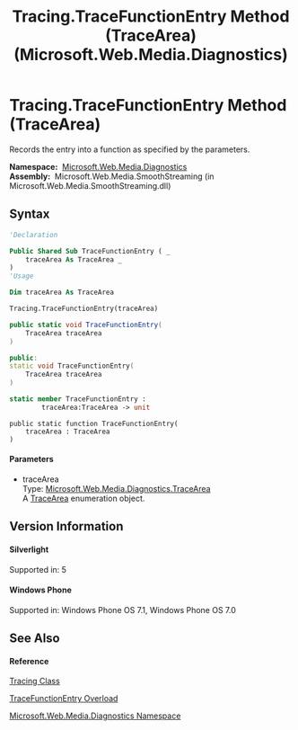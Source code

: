 ﻿---
title: Tracing.TraceFunctionEntry Method (TraceArea) (Microsoft.Web.Media.Diagnostics)
TOCTitle: TraceFunctionEntry Method (TraceArea)
ms:assetid: M:Microsoft.Web.Media.Diagnostics.Tracing.TraceFunctionEntry(Microsoft.Web.Media.Diagnostics.TraceArea)
ms:mtpsurl: https://msdn.microsoft.com/en-us/library/microsoft.web.media.diagnostics.tracing.tracefunctionentry(v=VS.95)
ms:contentKeyID: 46307630
ms.date: 05/31/2012
mtps_version: v=VS.95
dev_langs:
- vb
- csharp
- c++
- fsharp
- jscript
api_location:
- Microsoft.Web.Media.SmoothStreaming.dll
api_name:
- Microsoft.Web.Media.Diagnostics.Tracing.TraceFunctionEntry
api_type:
- Managed
topic_type:
- apiref
- kbSyntax
product_family_name: VS
ROBOTS: INDEX,FOLLOW
---

# Tracing.TraceFunctionEntry Method (TraceArea)

Records the entry into a function as specified by the parameters.

**Namespace:**  [Microsoft.Web.Media.Diagnostics](microsoft-web-media-diagnostics-namespace_1.md)  
**Assembly:**  Microsoft.Web.Media.SmoothStreaming (in Microsoft.Web.Media.SmoothStreaming.dll)

## Syntax

``` vb
'Declaration

Public Shared Sub TraceFunctionEntry ( _
    traceArea As TraceArea _
)
'Usage

Dim traceArea As TraceArea

Tracing.TraceFunctionEntry(traceArea)
```

``` csharp
public static void TraceFunctionEntry(
    TraceArea traceArea
)
```

``` c++
public:
static void TraceFunctionEntry(
    TraceArea traceArea
)
```

``` fsharp
static member TraceFunctionEntry : 
        traceArea:TraceArea -> unit 
```

``` jscript
public static function TraceFunctionEntry(
    traceArea : TraceArea
)
```

#### Parameters

  - traceArea  
    Type: [Microsoft.Web.Media.Diagnostics.TraceArea](tracearea-enumeration-microsoft-web-media-diagnostics_1.md)  
    A [TraceArea](tracearea-enumeration-microsoft-web-media-diagnostics_1.md) enumeration object.

## Version Information

#### Silverlight

Supported in: 5  

#### Windows Phone

Supported in: Windows Phone OS 7.1, Windows Phone OS 7.0  

## See Also

#### Reference

[Tracing Class](tracing-class-microsoft-web-media-diagnostics_1.md)

[TraceFunctionEntry Overload](tracing-tracefunctionentry-method-microsoft-web-media-diagnostics_1.md)

[Microsoft.Web.Media.Diagnostics Namespace](microsoft-web-media-diagnostics-namespace_1.md)

